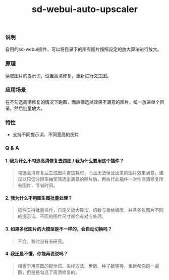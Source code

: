 <h1 align="center">sd-webui-auto-upscaler</h1>

<br/>

### 说明
自用的sd-webui插件，可以将目录下的所有图片按照设定的放大算法进行放大。

### 原理
读取图片的提示词，设置高清修复，重新进行文生图。

### 应用场景
在不勾选高清修复的情况下跑图，而后筛选掉效果不满意的图片，统一放进单个目录，然后批量放大。

### 特性
+ 支持不同提示词、不同宽高的图片

### Q & A

#### 1. 我为什么不勾选高清修复去跑图 / 我为什么要用这个插件？
> 勾选高清修复后生成图片更加耗时，而且无法保证出来的图片效果满意。建议以较低分辨率抽奖筛选出满意的照片后，再执行此插件一次性高清修复所有图片，节省时间。

#### 2. 我为什么不用图生图批量处理？
> 插件支持批量操作，自定义放大算法、倍数与重绘幅度，并且多张图片不同的提示词、不同的图片尺寸都会有对应处理。

#### 3. 如果多张图片的大模型是不一样的，会自动切换吗？
> 不会，暂时没有去研究。

#### 4. 我还是不懂，你能再说说吗？
> 相当于用原图的提示词、采样方法、步数、种子数等等，重新帮你跑一遍图，但是是勾选了高清修复的。




